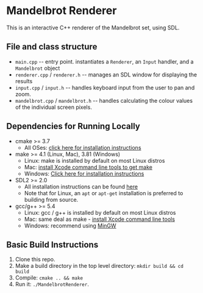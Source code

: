 # Mandelbrot Renderer

This is an interactive C++ renderer of the Mandelbrot set, using SDL.

## File and class structure

- `main.cpp` -- entry point. instantiates a `Renderer`, an `Input` handler, and a `Mandelbrot` object
- `renderer.cpp` / `renderer.h` -- manages an SDL window for displaying the results
- `input.cpp` / `input.h` -- handles keyboard input from the user to pan and zoom.
- `mandelbrot.cpp` / `mandelbrot.h` -- handles calculating the colour values of the
  individual screen pixels.

## Dependencies for Running Locally
* cmake >= 3.7
  * All OSes: [click here for installation instructions](https://cmake.org/install/)
* make >= 4.1 (Linux, Mac), 3.81 (Windows)
  * Linux: make is installed by default on most Linux distros
  * Mac: [install Xcode command line tools to get make](https://developer.apple.com/xcode/features/)
  * Windows: [Click here for installation instructions](http://gnuwin32.sourceforge.net/packages/make.htm)
* SDL2 >= 2.0
  * All installation instructions can be found [here](https://wiki.libsdl.org/Installation)
  * Note that for Linux, an `apt` or `apt-get` installation is preferred to building from source.
* gcc/g++ >= 5.4
  * Linux: gcc / g++ is installed by default on most Linux distros
  * Mac: same deal as make - [install Xcode command line tools](https://developer.apple.com/xcode/features/)
  * Windows: recommend using [MinGW](http://www.mingw.org/)

## Basic Build Instructions

1. Clone this repo.
2. Make a build directory in the top level directory: `mkdir build && cd build`
3. Compile: `cmake .. && make`
4. Run it: `./MandelbrotRenderer`.